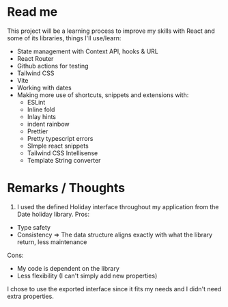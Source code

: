# Read me

This project will be a learning process to improve my skills with React and some of its libraries, things I'll use/learn:

- State management with Context API, hooks & URL
- React Router
- Github actions for testing
- Tailwind CSS
- Vite
- Working with dates
- Making more use of shortcuts, snippets and extensions with:
  - ESLint
  - Inline fold
  - Inlay hints
  - indent rainbow
  - Prettier
  - Pretty typescript errors
  - SImple react snippets
  - Tailwind CSS Intellisense
  - Template String converter

# Remarks / Thoughts

1. I used the defined Holiday interface throughout my application from the Date holiday library.
   Pros:

- Type safety
- Consistency => The data structure aligns exactly with what the library return, less maintenance

Cons:

- My code is dependent on the library
- Less flexibility (I can't simply add new properties)

I chose to use the exported interface since it fits my needs and I didn't need extra properties.
